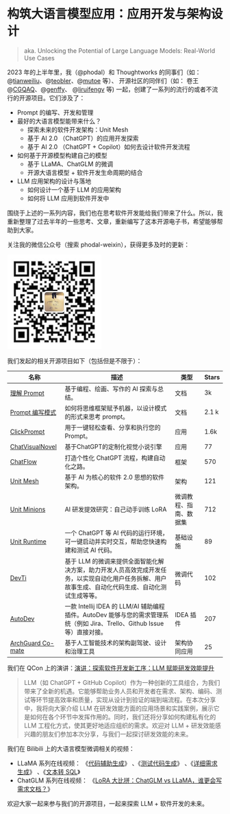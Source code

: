 # 构筑大语言模型应用：应用开发与架构设计

> aka. Unlocking the Potential of Large Language Models: Real-World Use Cases

2023 年的上半年里，我（@phodal）和 Thoughtworks
的同事们（如：@[tianweiliu](https://github.com/tianweiliu)、@[teobler](https://github.com/teobler)、@[mutoe](https://github.com/mutoe)
等）、
开源社区的同伴们（如：
卷王@[CGQAQ](https://github.com/CGQAQ)、@[genffy](https://github.com/genffy)、 @[liruifengv](https://github.com/liruifengv)
等)
一起，创建了一系列的流行的或者不流行的开源项目。它们涉及了：

- Prompt 的编写、开发和管理
- 最好的大语言模型能带来什么？
    - 探索未来的软件开发架构：Unit Mesh
    - 基于 AI 2.0 （ChatGPT）的应用开发探索
    - 基于 AI 2.0 （ChatGPT + Copilot）如何去设计软件开发流程
- 如何基于开源模型构建自己的模型
    - 基于 LLaMA、ChatGLM 的微调
    - 开源大语言模型 + 软件开发生命周期的结合
- LLM 应用架构的设计与落地
    - 如何设计一个基于 LLM 的应用架构
    - 如何将 LLM 应用到软件开发中

围绕于上述的一系列内容，我们也在思考软件开发能给我们带来了什么。所以，我重新整理了过去半年的一些思考、文章，重新编写了这本开源电子书，希望能够帮助到大家。

关注我的微信公众号（搜索 phodal-weixin），获得更多及时的更新：

![微信公众号](src/images/qrcode.jpg)

我们发起的相关开源项目如下（包括但是不限于）：

| 名称                                                                         | 描述                                                                                       | 类型          | Stars |
|----------------------------------------------------------------------------|------------------------------------------------------------------------------------------|-------------|-------|
| [理解 Prompt](https://github.com/prompt-engineering/understand-prompt)       | 基于编程、绘画、写作的 AI 探索与总结。                                                                    | 文档          | 3k    |
| [Prompt 编写模式](https://github.com/prompt-engineering/prompt-patterns)       | 如何将思维框架赋予机器，以设计模式的形式来思考 prompt。                                                          | 文档          | 2.1 k |
| [ClickPrompt](https://github.com/prompt-engineering/click-prompt)          | 用于一键轻松查看、分享和执行您的 Prompt。                                                                 | 应用          | 1.6k  |
| [ChatVisualNovel](https://github.com/prompt-engineering/chat-visual-novel) | 基于ChatGPT的定制化视觉小说引擎                                                                      | 应用          | 77    | 
| [ChatFlow](https://github.com/prompt-engineering/chat-flow)                | 打造个性化 ChatGPT 流程，构建自动化之路。                                                                | 框架          | 570   |
| [Unit Mesh](https://github.com/unit-mesh/unit-mesh)                        | 基于 AI 为核心的软件 2.0 思想的软件架构。                                                                | 架构          | 121   | 
| [Unit Minions](https://github.com/unit-mesh/unit-minions)                  | AI 研发提效研究：自己动手训练 LoRA                                                                    | 微调教程、指南、数据集 | 712   |
| [Unit Runtime](https://github.com/unit-mesh/unit-runtime)                  | 一个 ChatGPT 等 AI 代码的运行环境，可一键启动并实时交互，帮助您快速构建和测试 AI 代码。                                     | 基础设施        | 89    |
| [DevTi](https://github.com/unit-mesh/devti)                                | 基于 LLM 的微调来提供全面智能化解决方案，助力开发人员高效完成开发任务，以实现自动化用户任务拆解、用户故事生成、自动化代码生成、自动化测试生成等等。             | 微调代码        | 102   |
| [AutoDev](https://github.com/unit-mesh/auto-dev)                           | 一款 Intellij IDEA 的 LLM/AI 辅助编程插件。AutoDev 能够与您的需求管理系统（例如 Jira、Trello、Github Issue 等）直接对接。 | IDEA 插件     | 207   |
| [ArchGuard Co-mate](https://github.com/archguard/co-mate)                  | 基于人工智能技术的架构副驾驶、设计和治理工具                                                                   | 架构协同应用      | 25    |

我们在 QCon
上的演讲：[演讲：探索软件开发新工序：LLM 赋能研发效能提升](https://qcon.infoq.cn/2023/guangzhou/presentation/5319)

> LLM（如 ChatGPT + GitHub
> Copilot）作为一种创新的工具组合，为我们带来了全新的机遇。它能够帮助业务人员和开发者在需求、架构、编码、测试等环节提高效率和质量，实现从设计到验证的端到端流程。在本次分享中，我将向大家介绍
> LLM 在研发效能方面的应用场景和实践案例，展示它是如何在各个环节中发挥作用的。同时，我们还将分享如何构建私有化的 LLM
> 工程化方式，使其更好地适应组织的需求。欢迎对 LLM + 研发效能感兴趣的朋友们参加本次分享，与我们一起探讨研发效能的未来。

我们在 Bilibili 上的大语言模型微调相关的视频：

- LLaMA
  系列在线视频： 《[代码辅助生成](https://www.bilibili.com/video/BV1Rh411u74H/)》 、《[测试代码生成](https://www.bilibili.com/video/BV1jg4y1G7Xc/)》 、《[详细需求生成](https://www.bilibili.com/video/BV1Us4y1N7rd/)》 、《[文本转 SQL](https://www.bilibili.com/video/BV1uv4y1H7bg/)》
- ChatGLM 系列在线视频： 《[LoRA 大比拼：ChatGLM vs LLaMA，谁更会写需求文档？](https://www.bilibili.com/video/BV1fv4y1n7Y3/)》

欢迎大家一起来参与我们的开源项目，一起来探索 LLM + 软件开发的未来。
